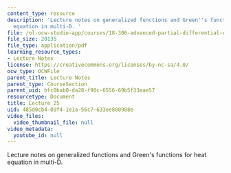 ```yaml
---
content_type: resource
description: 'Lecture notes on generalized functions and Green''s functions for heat
  equation in multi-D. '
file: /ol-ocw-studio-app/courses/18-306-advanced-partial-differential-equations-with-applications-fall-2009/485d0cb409f41e1a56c7633ee800988e_MIT18_306f09_lec25.pdf
file_size: 20135
file_type: application/pdf
learning_resource_types:
- Lecture Notes
license: https://creativecommons.org/licenses/by-nc-sa/4.0/
ocw_type: OCWFile
parent_title: Lecture Notes
parent_type: CourseSection
parent_uid: bfc0bab0-da28-f90c-6556-69b5f33eae57
resourcetype: Document
title: Lecture 25
uid: 485d0cb4-09f4-1e1a-56c7-633ee800988e
video_files:
  video_thumbnail_file: null
video_metadata:
  youtube_id: null
---
```

Lecture notes on generalized functions and Green's functions for heat equation in multi-D. 